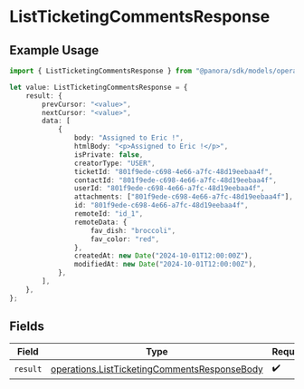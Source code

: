 # ListTicketingCommentsResponse

## Example Usage

```typescript
import { ListTicketingCommentsResponse } from "@panora/sdk/models/operations";

let value: ListTicketingCommentsResponse = {
    result: {
        prevCursor: "<value>",
        nextCursor: "<value>",
        data: [
            {
                body: "Assigned to Eric !",
                htmlBody: "<p>Assigned to Eric !</p>",
                isPrivate: false,
                creatorType: "USER",
                ticketId: "801f9ede-c698-4e66-a7fc-48d19eebaa4f",
                contactId: "801f9ede-c698-4e66-a7fc-48d19eebaa4f",
                userId: "801f9ede-c698-4e66-a7fc-48d19eebaa4f",
                attachments: ["801f9ede-c698-4e66-a7fc-48d19eebaa4f"],
                id: "801f9ede-c698-4e66-a7fc-48d19eebaa4f",
                remoteId: "id_1",
                remoteData: {
                    fav_dish: "broccoli",
                    fav_color: "red",
                },
                createdAt: new Date("2024-10-01T12:00:00Z"),
                modifiedAt: new Date("2024-10-01T12:00:00Z"),
            },
        ],
    },
};
```

## Fields

| Field                                                                                                        | Type                                                                                                         | Required                                                                                                     | Description                                                                                                  |
| ------------------------------------------------------------------------------------------------------------ | ------------------------------------------------------------------------------------------------------------ | ------------------------------------------------------------------------------------------------------------ | ------------------------------------------------------------------------------------------------------------ |
| `result`                                                                                                     | [operations.ListTicketingCommentsResponseBody](../../models/operations/listticketingcommentsresponsebody.md) | :heavy_check_mark:                                                                                           | N/A                                                                                                          |